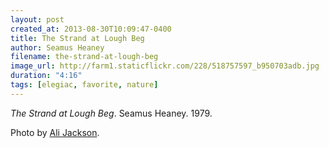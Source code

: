 ```yaml
---
layout: post
created_at: 2013-08-30T10:09:47-0400
title: The Strand at Lough Beg
author: Seamus Heaney
filename: the-strand-at-lough-beg
image_url: http://farm1.staticflickr.com/228/518757597_b950703adb.jpg
duration: "4:16"
tags: [elegiac, favorite, nature]
---
```


_The Strand at Lough Beg_.  Seamus Heaney.  1979.

Photo by [Ali Jackson](http://www.flickr.com/photos/alister667/518757597/).
